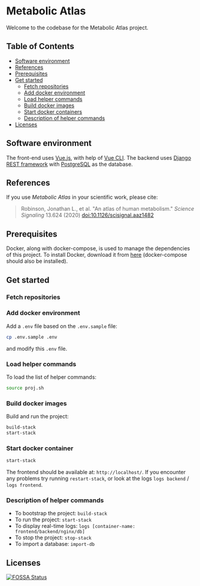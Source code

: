 # Metabolic Atlas
Welcome to the codebase for the Metabolic Atlas project.

## Table of Contents

   * [Software environment](#software-environment)
   * [References](#references)
   * [Prerequisites](#prerequisites)
   * [Get started](#get-started)
       * [Fetch repositories](#fetch-repositories)
       * [Add docker environment](#add-docker-environment)
       * [Load helper commands](#load-helper-commands)
       * [Build docker images](#build-docker-images)
       * [Start docker containers](#start-docker-containers)
       * [Description of helper commands](#description-of-helper-commands)
   * [Licenses](#licenses)


## Software environment
The front-end uses [Vue.js](https://vuejs.org), with help of [Vue CLI](https://cli.vuejs.org/). The backend uses [Django REST framework](http://www.django-rest-framework.org) with [PostgreSQL](https://www.postgresql.org) as the database.  


## References
If you use *Metabolic Atlas* in your scientific work, please cite:
> Robinson, Jonathan L., et al. "An atlas of human metabolism." *Science Signaling* 13.624 (2020) [doi:10.1126/scisignal.aaz1482 ](https://doi.org/10.1126/scisignal.aaz1482 )

## Prerequisites
Docker, along with docker-compose, is used to manage the dependencies of this project. To install Docker, download it from [here](https://www.docker.com/products/docker) (docker-compose should also be installed).

## Get started

### Fetch repositories

### Add docker environment
Add a `.env` file based on the `.env.sample` file:
```bash
cp .env.sample .env
```
and modify this `.env` file. 

### Load helper commands
To load the list of helper commands:
```bash
source proj.sh
```

### Build docker images
Build and run the project:
```bash
build-stack
start-stack
```

### Start docker container
```bash
start-stack
```

The frontend should be available at: `http://localhost/`. If you encounter any problems try running `restart-stack`, or look at the logs `logs backend` / `logs frontend`.

### Description of helper commands

* To bootstrap the project: `build-stack`
* To run the project: `start-stack`
* To display real-time logs: `logs [container-name: frontend/backend/nginx/db]`
* To stop the project: `stop-stack`
* To import a database: `import-db`

## Licenses

[![FOSSA Status](https://app.fossa.com/api/projects/git%2Bgithub.com%2FMetabolicAtlas%2FMetabolicAtlas.svg?type=large)](https://app.fossa.com/projects/git%2Bgithub.com%2FMetabolicAtlas%2FMetabolicAtlas?ref=badge_large)
